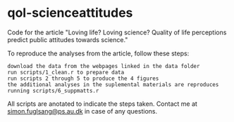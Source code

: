 # qol-scienceattitudes
Code for the article "Loving life? Loving science? Quality of life perceptions predict public attitudes towards science." 

To reproduce the analyses from the article, follow these steps:

    download the data from the webpages linked in the data folder
    run scripts/1_clean.r to prepare data
    run scripts 2 through 5 to produce the 4 figures
    the additional analyses in the suplemental materials are reproduces running scripts/6_suppmatts.r

All scripts are anotated to indicate the steps taken. Contact me at simon.fuglsang@ps.au.dk in case of any questions.
